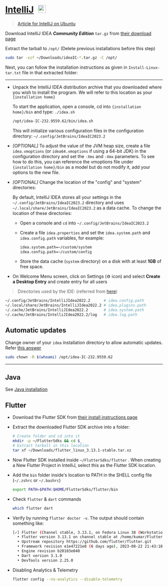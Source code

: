# [IntelliJ](./IntelliJ/README.md)&ensp;<img src='https://upload.wikimedia.org/wikipedia/commons/thumb/9/9c/IntelliJ_IDEA_Icon.svg/1200px-IntelliJ_IDEA_Icon.svg.png' width="25">

> [Article for IntelliJ on Ubuntu](https://medium.com/geekculture/install-intellij-idea-android-sdk-flutter-sdk-on-ubuntu-20-04-108a14068668)

Download IntelliJ IDEA **_Community Edition_** `tar.gz` from [their download page](https://www.jetbrains.com/idea/download/?section=linux)

Extract the tarball to `/opt/` (Delete previous installations before this step)

```sh
sudo tar -xzf ~/Downloads/ideaIC-*.tar.gz -C /opt/
```

Next, you can follow the installation instructions as given in `Install-Linux-tar.txt` file in that extracted folder:

---

- Unpack the IntelliJ IDEA distribution archive that you downloaded where you wish to install the program. We will refer to this location as your `{installation home}`

  To start the application, open a console, cd into `{installation home}/bin` and type: `./idea.sh`

  ```sh
  /opt/idea-IC-232.9559.62/bin/idea.sh
  ```

  This will initialize various configuration files in the configuration directory:
  `~/.config/JetBrains/IdeaIC2023.2`

- _[OPTIONAL]_ To adjust the value of the JVM heap size, create a file `idea.vmoptions` (or `idea64.vmoptions` if using a 64-bit JDK) in the configuration directory and set the `-Xms` and `-Xmx` parameters. To see how to do this, you can reference the vmoptions file under `{installation home}/bin` as a model but do not modify it, add your options to the new file.

- _[OPTIONAL]_ Change the location of the "config" and "system" directories:

  By default, IntelliJ IDEA stores all your settings in the
  `~/.config/JetBrains/IdeaIC2023.2` directory
  and uses `~/.local/share/JetBrains/IdeaIC2023.2` as a data cache.
  To change the location of these directories:

  - Open a console and `cd` into `~/.config/JetBrains/IdeaIC2023.2`

  - Create a file `idea.properties` and set the `idea.system.path` and `idea.config.path` variables, for example:

    ```sh
    idea.system.path=~/custom/system
    idea.config.path=~/custom/config
    ```

  - Store the data cache (`system` directory) on a disk with at least **1GB** of free space.

- On Welcome Menu screen, click on Settings (⚙️ icon) and select
  **Create a Desktop Entry** and create entry for all users

> Directories used by the IDE: (referred from [here](https://intellij-support.jetbrains.com/hc/en-us/articles/206544519))

```sh
~/.config/JetBrains/IntelliJIdea2022.2      # idea.config.path
~/.local/share/JetBrains/IntelliJIdea2022.2 # idea.plugins.path
~/.cache/JetBrains/IntelliJIdea2022.2       # idea.system.path
~/.cache/JetBrains/IntelliJIdea2022.2/log   # idea.log.path
```

## Automatic updates

Change owner of your `idea` installation directory to allow automatic updates. Refer [this answer](https://askubuntu.com/questions/346936/can-not-update-intellij-because-of-error-permission-denied)

```sh
sudo chown -R $(whoami) /opt/idea-IC-232.9559.62
```

---

## Java

See [Java installation](../Java/README.md#)

## Flutter

- Download the Flutter SDK from [their install instructions page](https://docs.flutter.dev/get-started/install/linux#install-flutter-manually)

- Extract the downloaded Flutter SDK archive into a folder:

  ```sh
  # Create folder and cd into it
  mkdir -p ~/FlutterSdks && cd $_
  # Extract tarball in this location
  tar xf ~/Downloads/flutter_linux_3.13.1-stable.tar.xz
  ```

- Now Flutter SDK installed inside `~/FlutterSdks/flutter` . When creating a New Flutter Project in IntelliJ, select this as the Flutter SDK location.

- Add the `bin` folder inside's location to PATH in the SHELL config file (`~/.zshrc` or `~/.bashrc`)

  ```sh
  export PATH=$PATH:$HOME/FlutterSdks/flutter/bin
  ```

- Check `flutter` & `dart` commands

  ```sh
  which flutter dart
  ```

- Verify by running `flutter doctor -v`. The output should contain something like:

  ```sh
  [✓] Flutter (Channel stable, 3.13.1, on Fedora Linux 38 (Workstation Edition) 6.2.9-300.fc38.x86_64, locale en_US.UTF-8)
    • Flutter version 3.13.1 on channel stable at /home/kumar/FlutterSdks/flutter
    • Upstream repository https://github.com/flutter/flutter.git
    • Framework revision e1e47221e8 (6 days ago), 2023-08-22 21:43:18 -0700
    • Engine revision b20183e040
    • Dart version 3.1.0
    • DevTools version 2.25.0
  ```

- Disabling Analytics & Telemetry

  ```sh
  flutter config --no-analytics --disable-telemetry
  ```
